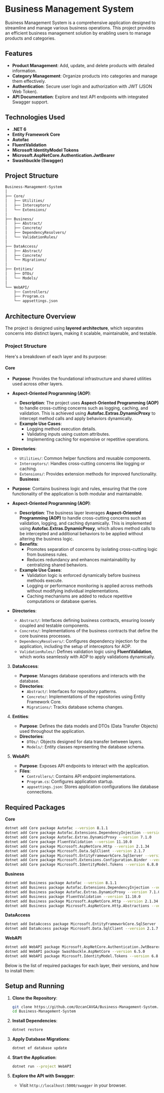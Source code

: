 
# Business Management System

Business Management System is a comprehensive application designed to streamline and manage various business operations. This project provides an efficient business management solution by enabling users to manage products and categories.


## Features

-   **Product Management**: Add, update, and delete products with detailed information.
-   **Category Management**: Organize products into categories and manage them effectively.
-   **Authentication**: Secure user login and authorization with JWT (JSON Web Token).
-   **API Documentation**: Explore and test API endpoints with integrated Swagger support.

## Technologies Used

-   **.NET 6**
-   **Entity Framework Core**
-   **Autofac**
-   **FluentValidation**
-   **Microsoft IdentityModel Tokens**
-   **Microsoft.AspNetCore.Authentication.JwtBearer**
-   **Swashbuckle (Swagger)**

## Project Structure

```md
Business-Management-System
│
├── Core/
│   ├── Utilities/
│   ├── Interceptors/
│   └── Extensions/
│
├── Business/
│   ├── Abstract/
│   ├── Concrete/
│   ├── DependencyResolvers/
│   └── ValidationRules/
│
├── DataAccess/
│   ├── Abstract/
│   ├── Concrete/
│   └── Migrations/
│
├── Entities/
│   ├── DTOs/
│   └── Models/
│
└── WebAPI/
    ├── Controllers/
    ├── Program.cs
    └── appsettings.json
```



## Architecture Overview

The project is designed using **layered architecture**, which separates concerns into distinct layers, making it scalable, maintainable, and testable.

### Project Structure

Here's a breakdown of each layer and its purpose:

#### Core

-   **Purpose**: Provides the foundational infrastructure and shared utilities used across other layers.
-   **Aspect-Oriented Programming (AOP)**:
    -   **Description**: The project uses **Aspect-Oriented Programming (AOP)** to handle cross-cutting concerns such as logging, caching, and validation. This is achieved using **Autofac.Extras.DynamicProxy** to intercept method calls and apply behaviors dynamically.
    -   **Example Use Cases**:
        -   Logging method execution details.
        -   Validating inputs using custom attributes.
        -   Implementing caching for expensive or repetitive operations.
-   **Directories**:
    -   `Utilities/`: Common helper functions and reusable components.
    -   `Interceptors/`: Handles cross-cutting concerns like logging or caching.
    -   `Extensions/`: Provides extension methods for improved functionality.
**Business**:

-   **Purpose**: Contains business logic and rules, ensuring that the core functionality of the application is both modular and maintainable.
    
-   **Aspect-Oriented Programming (AOP)**:
    
    -   **Description**: The business layer leverages **Aspect-Oriented Programming (AOP)** to handle cross-cutting concerns such as validation, logging, and caching dynamically. This is implemented using **Autofac.Extras.DynamicProxy**, which allows method calls to be intercepted and additional behaviors to be applied without altering the business logic.
    -   **Benefits**:
        -   Promotes separation of concerns by isolating cross-cutting logic from business rules.
        -   Reduces redundancy and enhances maintainability by centralizing shared behaviors.
    -   **Example Use Cases**:
        -   Validation logic is enforced dynamically before business methods execute.
        -   Logging or performance monitoring is applied across methods without modifying individual implementations.
        -   Caching mechanisms are added to reduce repetitive computations or database queries.
-   **Directories**:
    
    -   `Abstract/`: Interfaces defining business contracts, ensuring loosely coupled and testable components.
    -   `Concrete/`: Implementations of the business contracts that define the core business processes.
    -   `DependencyResolvers/`: Configures dependency injection for the application, including the setup of interceptors for AOP.
    -   `ValidationRules/`: Defines validation logic using **FluentValidation**, which works seamlessly with AOP to apply validations dynamically.
3.  **DataAccess**:
    
    -   **Purpose**: Manages database operations and interacts with the database.
    -   **Directories**:
        -   `Abstract/`: Interfaces for repository patterns.
        -   `Concrete/`: Implementations of the repositories using Entity Framework Core.
        -   `Migrations/`: Tracks database schema changes.
4.  **Entities**:
    
    -   **Purpose**: Defines the data models and DTOs (Data Transfer Objects) used throughout the application.
    -   **Directories**:
        -   `DTOs/`: Objects designed for data transfer between layers.
        -   `Models/`: Entity classes representing the database schema.
5.  **WebAPI**:
    
    -   **Purpose**: Exposes API endpoints to interact with the application.
    -   **Files**:
        -   `Controllers/`: Contains API endpoint implementations.
        -   `Program.cs`: Configures application startup.
        -   `appsettings.json`: Stores application configurations like database connections.

## Required Packages

**Core**
```bash
dotnet add Core package Autofac --version 8.1.1
dotnet add Core package Autofac.Extensions.DependencyInjection --version 10.0.0
dotnet add Core package Autofac.Extras.DynamicProxy --version 7.1.0
dotnet add Core package FluentValidation --version 11.10.0
dotnet add Core package Microsoft.AspNetCore.Http --version 2.1.34
dotnet add Core package Microsoft.Data.SqlClient --version 2.1.7
dotnet add Core package Microsoft.EntityFrameworkCore.SqlServer --version 6.0.0
dotnet add Core package Microsoft.Extensions.Configuration.Binder --version 6.0.0
dotnet add Core package Microsoft.IdentityModel.Tokens --version 6.8.0
```

**Business**
```bash
dotnet add Business package Autofac --version 8.1.1
dotnet add Business package Autofac.Extensions.DependencyInjection --version 10.0.0
dotnet add Business package Autofac.Extras.DynamicProxy --version 7.1.0
dotnet add Business package FluentValidation --version 11.10.0
dotnet add Business package Microsoft.AspNetCore.Http --version 2.1.34
dotnet add Business package Microsoft.AspNetCore.Http.Abstractions --version 2.1.1
```

**DataAccess**
```bash
dotnet add DataAccess package Microsoft.EntityFrameworkCore.SqlServer --version 6.0.0
dotnet add DataAccess package Microsoft.Data.SqlClient --version 2.1.7
```

**WebAPI**
```bash
dotnet add WebAPI package Microsoft.AspNetCore.Authentication.JwtBearer --version 6.0.8
dotnet add WebAPI package Swashbuckle.AspNetCore --version 6.5.0
dotnet add WebAPI package Microsoft.IdentityModel.Tokens --version 6.8.0
```

Below is the list of required packages for each layer, their versions, and how to install them:


## Setup and Running

1.  **Clone the Repository**:
    
	```bash
	git clone https://github.com/OzcanCAVGA/Business-Management-System.git
	cd Business-Management-System
	```    
2.  **Install Dependencies**:
    
    ```bash
    dotnet restore
    ```
    
3.  **Apply Database Migrations**:
    
	```bash
	dotnet ef database update
	```
4.  **Start the Application**:
    
	```bash
	dotnet run --project WebAPI
	```
    
5.  **Explore the API with Swagger**:
    
    -   Visit `http://localhost:5000/swagger` in your browser.


